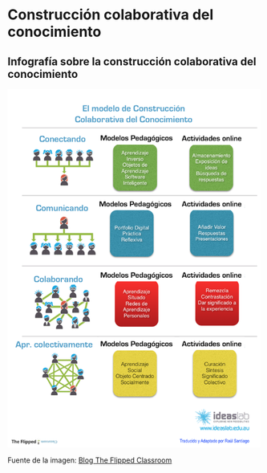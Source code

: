 # Construcción colaborativa del conocimiento

## Infografía sobre la construcción colaborativa del conocimiento


![](img/ccc.png)


Fuente de la imagen: [Blog The Flipped Classroom](http://www.theflippedclassroom.es/el-modelo-de-construccion-colaborativa-del-conocimiento/)